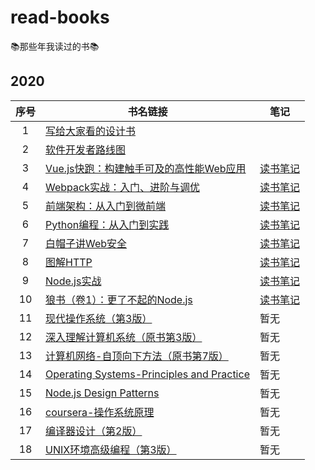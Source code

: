 # read-books
📚那些年我读过的书📚

## 2020

序号 | 书名链接 | 笔记 |
:-: | --- | --- |
1 | [写给大家看的设计书](https://book.douban.com/subject/3323633/) | |
2 | [软件开发者路线图](https://book.douban.com/subject/4924164/) | |
3 | [Vue.js快跑：构建触手可及的高性能Web应用](https://book.douban.com/subject/30391161/) | [读书笔记](https://github.com/sishenhei7/read-books/issues/1) |
4 | [Webpack实战：入门、进阶与调优](https://book.douban.com/subject/34430881/) | [读书笔记](https://github.com/sishenhei7/read-books/issues/2) |
5 | [前端架构：从入门到微前端](https://book.douban.com/subject/33477112/) | [读书笔记](https://github.com/sishenhei7/read-books/issues/3) |
6 | [Python编程：从入门到实践](https://book.douban.com/subject/26829016/) | [读书笔记](https://github.com/sishenhei7/read-books/issues/5) |
7 | [白帽子讲Web安全](https://book.douban.com/subject/10546925/) | [读书笔记](https://github.com/sishenhei7/read-books/issues/6) |
8 | [图解HTTP](https://book.douban.com/subject/25863515/) | [读书笔记](https://github.com/sishenhei7/read-books/issues/7) |
9 | [Node.js实战](https://book.douban.com/subject/25870705/) | [读书笔记](https://github.com/sishenhei7/read-books/issues/8) |
10 | [狼书（卷1）：更了不起的Node.js](https://book.douban.com/subject/33950116/) | [读书笔记](https://github.com/sishenhei7/read-books/issues/9) |
11 | [现代操作系统（第3版）](https://book.douban.com/subject/3852290/) | 暂无 |
12 | [深入理解计算机系统（原书第3版）](https://book.douban.com/subject/26912767/) | 暂无 |
13 | [计算机网络-自顶向下方法（原书第7版）](https://book.douban.com/subject/30280001/) | 暂无 |
14 | [Operating Systems-Principles and Practice](https://book.douban.com/subject/25984145/) | 暂无 |
15 | [Node.js Design Patterns](https://book.douban.com/subject/26819950/) | 暂无 |
16 | [coursera-操作系统原理](https://www.coursera.org/learn/os-pku/) | 暂无 |
17 | [编译器设计（第2版）](https://book.douban.com/subject/20436488/) | 暂无 |
18 | [UNIX环境高级编程（第3版）](https://book.douban.com/subject/25900403/) | 暂无 |


